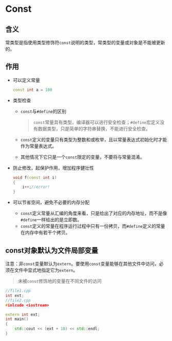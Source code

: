 # Const

## 含义

常类型是指使用类型修饰符`const`说明的类型，常类型的变量或对象是不能被更新的。

## 作用

- 可以定义常量

  ```c++
  const int a = 100
  ```

- 类型检查

  - `const`与`#define`的区别

    > `const`常量具有类型，编译器可以进行安全检查；`#define`宏定义没有数据类型，只是简单的字符串替换，不能进行安全检查。

  - `const`定义的变量只有类型为整数和或枚举，且以常量表达式初始化时才能作为常量表达式。

  - 其他情况下它只是一个`const`限定的变量，不要将与常量混淆。
  
- 防止修改，起保护作用，增加程序健壮性

  ```c++
  void f(const int i)
  {
      i++;//error!
  }
  ```

- 可以节省空间，避免不必要的内存分配

  - `const`定义常量从汇编的角度来看，只是给出了对应的内存地址，而不是像`#define`一样给出的是立即数。
  - `const`定义的常量在程序运行过程中只有一份拷贝，而`#define`定义的常量在内存中有若干个拷贝。

## const对象默认为文件局部变量

注意：非`const`变量默认为`extern`。要使用`const`变量能够在其他文件中访问，必须在文件中显式地指定它为`extern`。

> 未被`const`修饰地的变量在不同文件的访问

```c++
//file1.cpp
int ext;
//file2.cpp
#inlcude <iostream>

extern int ext;
int main()
{
    std::cout << (ext + 10) << std::endl;
}
```

